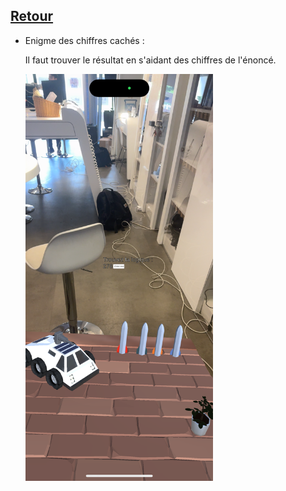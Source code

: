 ## [Retour](/ressources/Enigmes.md)

- Enigme des chiffres cachés :
  
  Il faut trouver le résultat en s'aidant des chiffres de l'énoncé.

  <img src="/Images/IMG_1576.PNG" alt="Morse" width="300">
